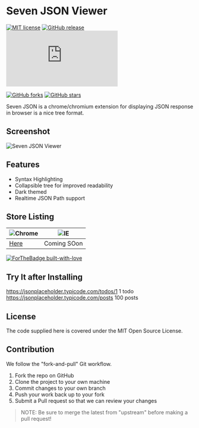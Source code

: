 # Seven JSON Viewer

[![MIT license](https://img.shields.io/badge/License-MIT-blue.svg)](https://lbesson.mit-license.org/)
[![GitHub release](https://img.shields.io/github/v/release/reezpatel/seven-json-viewer.svg)](https://github.com/reezpatel/seven-json-viewer/releases/)
[![Only 20 Kb](https://badge-size.herokuapp.com/reezpatel/seven-json-viewer/master/dist/src.js)](https://github.com/Naereen/StrapDown.js/blob/master/strapdown.min.js)

[![GitHub forks](https://img.shields.io/github/forks/reezpatel/seven-json-viewer.svg?style=social&label=Fork&maxAge=2592000)](https://GitHub.com/Naereen/StrapDown.js/network/)
[![GitHub stars](https://img.shields.io/github/stars/reezpatel/seven-json-viewer.svg?style=social&label=Star&maxAge=2592000)](https://GitHub.com/Naereen/StrapDown.js/stargazers/)

Seven JSON is a chrome/chromium extension for displaying JSON response in browser is a nice tree format.

## Screenshot

![Seven JSON Viewer](https://raw.githubusercontent.com/reezpatel/seven-json-viewer/master/listing/images/screen-3.png)

## Features

- Syntax Highlighting
- Collapsible tree for improved readability
- Dark themed
- Realtime JSON Path support

## Store Listing

| ![Chrome](https://raw.githubusercontent.com/alrra/browser-logos/master/src/chrome/chrome_48x48.png)  | ![IE](https://raw.githubusercontent.com/alrra/browser-logos/master/src/edge/edge_48x48.png) |
| ---------------------------------------------------------------------------------------------------- | ------------------------------------------------------------------------------------------- |
| [Here](https://chrome.google.com/webstore/detail/seven-json-viewer/cfahdpkjihoomfomffdbmamapgdpohoe) | Coming SOon                                                                                 |

[![ForTheBadge built-with-love](http://ForTheBadge.com/images/badges/built-with-love.svg)](https://GitHub.com/Naereen/)

## Try It after Installing

https://jsonplaceholder.typicode.com/todos/1 1 todo
https://jsonplaceholder.typicode.com/posts 100 posts

## License

The code supplied here is covered under the MIT Open Source License.

## Contribution

We follow the "fork-and-pull" Git workflow.

1. Fork the repo on GitHub
2. Clone the project to your own machine
3. Commit changes to your own branch
4. Push your work back up to your fork
5. Submit a Pull request so that we can review your changes

> NOTE: Be sure to merge the latest from "upstream" before making a pull request!
